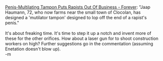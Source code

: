 <a href="http://www.rense.com/general19/rape.htm">Penis-Multilating Tampon Puts Rapists Out Of Business - Forever</a>: "Jaap Haumann, 72, who now farms near the small town of Clocolan, has designed a 'mutilator tampon' designed to lop off the end of a rapist's penis."
<br />
<br />It's about freaking time.  It's time to step it up a notch and invent more of these for the other orifices.  How about a laser gun for to shoot construction workers on high?  Further suggestions go in the commentation (assuming Enetation doesn't blow up).
<br />-m
<br />